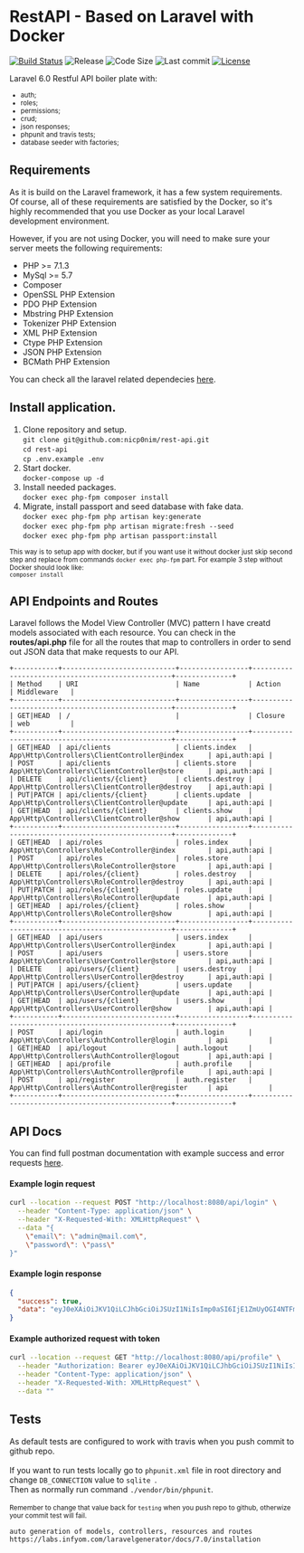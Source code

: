 # RestAPI - Based on Laravel with Docker
[![Build Status](https://travis-ci.com/nicp0nim/rest-api.svg?branch=master)](https://travis-ci.com/nicp0nim/rest-api)
![Release](https://img.shields.io/github/release/nicp0nim/rest-api)
![Code Size](https://img.shields.io/github/languages/code-size/nicp0nim/rest-api)
![Last commit](https://img.shields.io/github/last-commit/nicp0nim/rest-api)
[![License](https://img.shields.io/github/license/nicp0nim/rest-api)](https://github.com/nicp0nim/rest-api/blob/master/LICENSE)

Laravel 6.0 Restful API boiler plate with:
<small>
 - auth;
 - roles;
 - permissions; 
 - crud;
 - json responses;
 - phpunit and travis tests;
 - database seeder with factories;
 </small>

## Requirements

As it is build on the Laravel framework, it has a few system requirements.<br>
Of course, all of these requirements are satisfied by the Docker, so it's highly recommended that you use Docker as
 your local Laravel development environment.
 
However, if you are not using Docker, you will need to make sure your server meets the following requirements:
- PHP >= 7.1.3
- MySql >= 5.7
- Composer
- OpenSSL PHP Extension
- PDO PHP Extension
- Mbstring PHP Extension
- Tokenizer PHP Extension
- XML PHP Extension
- Ctype PHP Extension
- JSON PHP Extension
- BCMath PHP Extension

You can check all the laravel related dependecies [here](https://laravel.com/docs/5.7/installation#server-requirements).

## Install application.

1. Clone repository and setup.<br>
`git clone git@github.com:nicp0nim/rest-api.git`<br>
`cd rest-api`<br>
`cp .env.example .env`<br>
2. Start docker.<br>
`docker-compose up -d`
3. Install needed packages.<br>
`docker exec php-fpm composer install`<br>
4. Migrate, install passport and seed database with fake data.<br>
`docker exec php-fpm php artisan key:generate`<br>
`docker exec php-fpm php artisan migrate:fresh --seed`<br>
`docker exec php-fpm php artisan passport:install`<br>


<small>This way is to setup app with docker, but if you want use it without docker just skip second step and replace
 from commands `docker exec php-fpm` part. For example 3 step without Docker should look like:<br>
 `composer install`</small>
<br>

## API Endpoints and Routes
Laravel follows the Model View Controller (MVC) pattern I have creatd models associated with each resource. You can check in the **routes/api.php** file for all the routes that map to controllers in order to send out JSON data that make requests to our API.

```
+-----------+----------------------------+-----------------+--------------------------------------------------+--------------+
| Method    | URI                        | Name            | Action                                           | Middleware   |
+-----------+----------------------------+-----------------+--------------------------------------------------+--------------+
| GET|HEAD  | /                          |                 | Closure                                          | web          |
+-----------+----------------------------+-----------------+--------------------------------------------------+--------------+
| GET|HEAD  | api/clients                | clients.index   | App\Http\Controllers\ClientController@index      | api,auth:api |
| POST      | api/clients                | clients.store   | App\Http\Controllers\ClientController@store      | api,auth:api |
| DELETE    | api/clients/{client}       | clients.destroy | App\Http\Controllers\ClientController@destroy    | api,auth:api |
| PUT|PATCH | api/clients/{client}       | clients.update  | App\Http\Controllers\ClientController@update     | api,auth:api |
| GET|HEAD  | api/clients/{client}       | clients.show    | App\Http\Controllers\ClientController@show       | api,auth:api |
+-----------+----------------------------+-----------------+--------------------------------------------------+--------------+
| GET|HEAD  | api/roles                  | roles.index     | App\Http\Controllers\RoleController@index        | api,auth:api |
| POST      | api/roles                  | roles.store     | App\Http\Controllers\RoleController@store        | api,auth:api |
| DELETE    | api/roles/{client}         | roles.destroy   | App\Http\Controllers\RoleController@destroy      | api,auth:api |
| PUT|PATCH | api/roles/{client}         | roles.update    | App\Http\Controllers\RoleController@update       | api,auth:api |
| GET|HEAD  | api/roles/{client}         | roles.show      | App\Http\Controllers\RoleController@show         | api,auth:api |
+-----------+----------------------------+-----------------+--------------------------------------------------+--------------+
| GET|HEAD  | api/users                  | users.index     | App\Http\Controllers\UserController@index        | api,auth:api |
| POST      | api/users                  | users.store     | App\Http\Controllers\UserController@store        | api,auth:api |
| DELETE    | api/users/{client}         | users.destroy   | App\Http\Controllers\UserController@destroy      | api,auth:api |
| PUT|PATCH | api/users/{client}         | users.update    | App\Http\Controllers\UserController@update       | api,auth:api |
| GET|HEAD  | api/users/{client}         | users.show      | App\Http\Controllers\UserController@show         | api,auth:api |
+-----------+----------------------------+-----------------+--------------------------------------------------+--------------+
| POST      | api/login                  | auth.login      | App\Http\Controllers\AuthController@login        | api          |
| GET|HEAD  | api/logout                 | auth.logout     | App\Http\Controllers\AuthController@logout       | api,auth:api |
| GET|HEAD  | api/profile                | auth.profile    | App\Http\Controllers\AuthController@profile      | api,auth:api |
| POST      | api/register               | auth.register   | App\Http\Controllers\AuthController@register     | api          |
+-----------+----------------------------+-----------------+--------------------------------------------------+--------------+
```

## API Docs

You can find full postman documentation with example success and error requests [here](https://documenter.getpostman.com/view/1946566/S11BzNAn?version=latest).

#### Example login request

```bash
curl --location --request POST "http://localhost:8080/api/login" \
  --header "Content-Type: application/json" \
  --header "X-Requested-With: XMLHttpRequest" \
  --data "{
	\"email\": \"admin@mail.com\",
	\"password\": \"pass\"
}"
```

#### Example login response

```json
{
  "success": true,
  "data": "eyJ0eXAiOiJKV1QiLCJhbGciOiJSUzI1NiIsImp0aSI6IjE1ZmUyOGI4NTFmM2I1Mjc0MGVkNjFlYzM4ZDgyZmQ2M2ZhYmY1NDM5NjI0ZDZlZDViODAwZDFkMDU2MjBiNjdlYzE3MDNjYzU3MzYwNTcxIn0.eyJhdWQiOiIxIiwianRpIjoiMTVmZTI4Yjg1MWYzYjUyNzQwZWQ2MWVjMzhkODJmZDYzZmFiZjU0Mzk2MjRkNmVkNWI4MDBkMWQwNTYyMGI2N2VjMTcwM2NjNTczNjA1NzEiLCJpYXQiOjE1NjYyNjI5NzEsIm5iZiI6MTU2NjI2Mjk3MSwiZXhwIjoxNTk3ODg1MzcxLCJzdWIiOiIxIiwic2NvcGVzIjpbXX0.aUBUPQDpiHLYR7-ZQHttYPe59ubTBxGgOs8WktDxqv5nlG4WqMIOtfARpdt56NTkD9SrEH1Xo9MaCCLswif25y3xNObHl5MM_X7j1nXE59kHmQt0waqIHq1yCLzVuBtbGkuflZQY4QfM59SKDikGmPNvH98uZjz2wxuah7FF8c5oADxjcBVAuZKfJaewwPSh49qck0dgB-IOpiJ38ihaYiMZCh1DTZJwbot2Pzfs54q9QY2S5_CzBv5z56z4-eb4ylkIn7PtaxcjzZnCWK8f8nxYFQHuKd6awyv6bHK6c3MzFjcXQ1Zl9oUUHvrRV-9qIzv6Ot73amVKitDafOXmaC6_oG-bURcl8wVOMVi9GSkrc2j6ZjljDs2w83YhNtglT9Fy10CoDMUBh6HwaLejjwv91dTRhUQ91CoCRtoFCIp7Pq2OG5bM3cNDCUjsn72gCEG_u4WJ_aK8zIx7tmhmfU-nvtctEFoMSSJJ1NYeE0W53jahFeTVVSEd7yJEgk53mlSNgKUw3Q2XfonV6bW-iD2BPd_XCGobh9uIPt5PQdoGZUDP75-njkPIYqUELvSR1n3pUJwLx4smBK-rgzk8TR7LShG2P5gH1AP6qAtrs0ufwHH_3-JL5U5tlGAt7_t3x23opnX-I63KFwD5OhJl_39ran3B91xUwD8y2m-6VQ0"
}
```

#### Example authorized request with token

```bash
curl --location --request GET "http://localhost:8080/api/profile" \
  --header "Authorization: Bearer eyJ0eXAiOiJKV1QiLCJhbGciOiJSUzI1NiIsImp0aSI6IjM1ZjQ5NTU1N2QzYmEyNjM5OTQzYmQzY2JlMTU1MTI0NmIyZmJiMzc4NGY2ZTJmNTgwOGZlM2Y3YjNiMGM0ZjlkZTM2MzY2ZGNkZTFhOWJjIn0.eyJhdWQiOiIxIiwianRpIjoiMzVmNDk1NTU3ZDNiYTI2Mzk5NDNiZDNjYmUxNTUxMjQ2YjJmYmIzNzg0ZjZlMmY1ODA4ZmUzZjdiM2IwYzRmOWRlMzYzNjZkY2RlMWE5YmMiLCJpYXQiOjE1NjYyNjQ2NjksIm5iZiI6MTU2NjI2NDY2OSwiZXhwIjoxNTk3ODg3MDY5LCJzdWIiOiIyIiwic2NvcGVzIjpbXX0.Xf7HGFczhfbXNMtycA3k9O-0FYYkH4Oj-LLJQm4P5br5DwJOf0ScQ0Gb5wKA2k6T1QuYNy6D4h_wGzCUICuvmFHyQ0pTlkUL_2RjefjHy1mIuTPCUkgxFVjAn0qUIBgakrb_I2OXGgRZlO_00eyYRiSaMBtcuEkRljVpJG8EL8JDdTFFEqgoSXrGDfQqubBEW0_IjDw33NXrFVtK-aJQdkTpGNUwr0aSVMT_GcX7u7vJjvCa3Jc50unGXZI6VDpwxsvndAyuuvu8AbRhmN7TNJhCNynT55m4X0ZY9xLH_WAEoT7uI5ei5DdBAfH1_Ux0nJxHLFGaXI15N_OAw8noVgPSPps8Bbn9fsWu7ZqGvj-2gUupVrWS1FVk5qBYzKnV4Osdsl0pRjVfY9yghIRTCGonxCU_A2Fl-i8OUVPUl6iqGxiko2KBo8qqLWQbT3IkUXyB578DAIqgqfZ9gr122B0J5ukyIYtLLHKo0HqYc9NjB2K11ntfB6SPXJBEY6Xrts8xm_0uT1fJ2pIXuvICtC-cUBDioUZ842ijeOJm4h_vESzsqJXQ4Xp32PCvcjHxO9X9EJe5JnDdHD5nlVDeEl4ZtpBZ4zZeef3yXsdMPxwGGiTrwNMZyLHnzWdiNAhZfo13Pk4z9XswDK8omIdtKuEPAIQXT2Z9Gu4keVaI0fQ" \
  --header "Content-Type: application/json" \
  --header "X-Requested-With: XMLHttpRequest" \
  --data ""
```

## Tests

As default tests are configured to work with travis when you push commit to github repo.<br><br>
If you want to run tests locally go to `phpunit.xml` file in root directory and change `DB_CONNECTION` value to `sqlite
`.<br>
Then as normally run command `./vendor/bin/phpunit`.<br><br>
<small>Remember to change that value back for `testing` when you push repo to github, otherwize your commit test will
 fail.</small>
 
 ```$xslt
auto generation of models, controllers, resources and routes
https://labs.infyom.com/laravelgenerator/docs/7.0/installation
```
